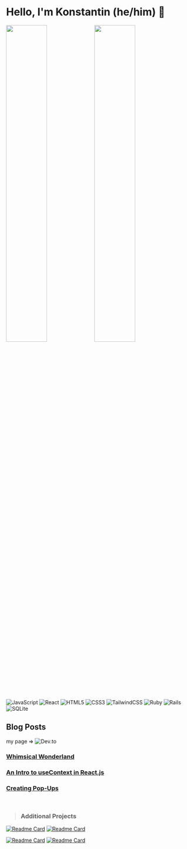# <strong>Hello, I'm Konstantin (he/him)</strong> 👊

<img align="left" width="47%" src="https://github-readme-stats.vercel.app/api/top-langs/?username=konstantinstanmeyer&layout=compact"/>

<img align="left" width="47%" src="https://github-readme-stats.vercel.app/api?username=konstantinstanmeyer&show_icons=true&theme=radical"/>

<br/><br/><br/><br/><br/><br/><br/><br/>

![JavaScript](https://img.shields.io/badge/javascript-%23323330.svg?style=for-the-badge&logo=javascript&logoColor=%23F7DF1E)
![React](https://img.shields.io/badge/react-%2320232a.svg?style=for-the-badge&logo=react&logoColor=%2361DAFB)
![HTML5](https://img.shields.io/badge/html5-%23E34F26.svg?style=for-the-badge&logo=html5&logoColor=white)
![CSS3](https://img.shields.io/badge/css3-%231572B6.svg?style=for-the-badge&logo=css3&logoColor=white)
![TailwindCSS](https://img.shields.io/badge/tailwindcss-%2338B2AC.svg?style=for-the-badge&logo=tailwind-css&logoColor=white)
![Ruby](https://img.shields.io/badge/ruby-%23CC342D.svg?style=for-the-badge&logo=ruby&logoColor=white)
![Rails](https://img.shields.io/badge/rails-%23CC0000.svg?style=for-the-badge&logo=ruby-on-rails&logoColor=white)
![SQLite](https://img.shields.io/badge/sqlite-%2307405e.svg?style=for-the-badge&logo=sqlite&logoColor=white)

<h2 align="left">Blog Posts</h2>

my page => ![Dev.to](https://img.shields.io/badge/dev.to-0A0A0A?style=for-the-badge&logo=dev.to&logoColor=white)

### [Whimsical Wonderland](https://dev.to/konstantinstanmeyer/whimsical-wonderland-3jhb)

### [An Intro to useContext in React.js](https://dev.to/konstantinstanmeyer/an-intro-to-usecontext-in-reactjs-38jg)

### [Creating Pop-Ups](https://dev.to/konstantinstanmeyer/creating-pop-ups-11om)

<br/>

> <h3>Additional Projects</h3>

[![Readme Card](https://github-readme-stats.vercel.app/api/pin/?username=konstantinstanmeyer&repo=Lukon-Drink-Finder)](https://github.com/konstantinstanmeyer/Lukon-Drink-Finder) [![Readme Card](https://github-readme-stats.vercel.app/api/pin/?username=konstantinstanmeyer&repo=final-project-phase-2)](https://github.com/konstantinstanmeyer/final-project-phase-2)

[![Readme Card](https://github-readme-stats.vercel.app/api/pin/?username=ericahashert&repo=Phase-3-Frontend)](https://github.com/ericahashert/Phase-3-Frontend) [![Readme Card](https://github-readme-stats.vercel.app/api/pin/?username=ericahashert&repo=phase-3-sinatra-react-project)](https://github.com/konstantinstanmeyer/ericahashert/phase-3-sinatra-react-project)
